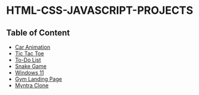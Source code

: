 # HTML-CSS-JAVASCRIPT-PROJECTS

## Table of Content

- [Car Animation](https://github.com/sahilsingh12221802/30-DAYS-30-HTML-CSS-JAVASCRIPT-PROJECTS/tree/main/Car%20Animation)<br>
- [Tic Tac Toe](https://github.com/sahilsingh12221802/30-DAYS-30-HTML-CSS-JAVASCRIPT-PROJECTS/tree/main/Tic%20Tac%20Toe)<br>
- [To-Do List](https://github.com/sahilsingh12221802/30-DAYS-30-HTML-CSS-JAVASCRIPT-PROJECTS/tree/main/To-Do%20List)<br>
- [Snake Game](https://github.com/sahilsingh12221802/30-DAYS-30-HTML-CSS-JAVASCRIPT-PROJECTS/tree/main/Snake%20Game)<br>
- [Windows 11](https://github.com/sahilsingh12221802/30-DAYS-30-HTML-CSS-JAVASCRIPT-PROJECTS/tree/main/Windows%2011)<br>
- [Gym Landing Page](https://github.com/sahilsingh12221802/30-DAYS-30-HTML-CSS-JAVASCRIPT-PROJECTS/tree/main/Gym%20Landing%20Page)
- [Myntra Clone](https://github.com/sahilsingh12221802/30-DAYS-30-HTML-CSS-JAVASCRIPT-PROJECTS/tree/main/Myntra%20Clone)
